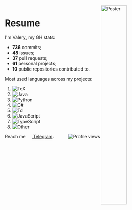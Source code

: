 <img width="40%" align="right" alt="Poster" src="https://user-images.githubusercontent.com/70258211/170505202-ad25c1c3-5026-4aeb-9502-586bd3ec03d5.jpeg" />

# Resume

I'm Valery, my GH stats:

- **736** commits;
- **48** issues;
- **37** pull requests;
- **61** personal projects;
- **10** public repositories contributed to.

Most used languages across my projects:

1. ![TeX](https://img.shields.io/static/v1?style=flat&label=%E2%A0%80&color=555&labelColor=%233D6117&message=TeX%EF%B8%B151.7%25)
1. ![Java](https://img.shields.io/static/v1?style=flat&label=%E2%A0%80&color=555&labelColor=%23b07219&message=Java%EF%B8%B129.2%25)
1. ![Python](https://img.shields.io/static/v1?style=flat&label=%E2%A0%80&color=555&labelColor=%233572A5&message=Python%EF%B8%B17.7%25)
1. ![C#](https://img.shields.io/static/v1?style=flat&label=%E2%A0%80&color=555&labelColor=%23178600&message=C%23%EF%B8%B17.2%25)
1. ![Tcl](https://img.shields.io/static/v1?style=flat&label=%E2%A0%80&color=555&labelColor=%23e4cc98&message=Tcl%EF%B8%B12.5%25)
1. ![JavaScript](https://img.shields.io/static/v1?style=flat&label=%E2%A0%80&color=555&labelColor=%23f1e05a&message=JavaScript%EF%B8%B10.5%25)
1. ![TypeScript](https://img.shields.io/static/v1?style=flat&label=%E2%A0%80&color=555&labelColor=%233178c6&message=TypeScript%EF%B8%B10.3%25)
1. ![Other](https://img.shields.io/static/v1?style=flat&label=%E2%A0%80&color=555&labelColor=%23ededed&message=Other%EF%B8%B10.5%25)

Reach me [<img align="center" width="15px" src="https://cdn.svarun.dev/social/telegram.svg"/> Telegram](https://t.me/ValerianaOfficinalis). <img align="right" alt="Profile views" src="https://komarev.com/ghpvc/?username=ValeryVerkhoturov&style=flat" />
